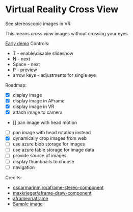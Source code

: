 # Virtual Reality Cross View
See stereoscopic images in VR

This means *cross view* images without crossing your eyes

[Early demo](http://amadeusw.com/vr-stereoscopy/webui/)
Controls:
* T - enable\disable slideshow
* N - next
* Space - next
* P - preview
* arrow keys - adjustments for single eye

Roadmap:
- [x] display image
- [X] display image in AFrame
- [X] display image in VR
- [X] attach image to camera
- [] pan image with head motion
- [ ] pan image with head rotation instead
- [X] dynamically crop images from web
- [ ] use azure blob storage for images
- [ ] use azure table storage for image data
- [ ] provide source of images
- [ ] display thumbnails to choose
- [ ] navigation

Credits:
- [oscarmarinmiro/aframe-stereo-component](https://github.com/oscarmarinmiro/aframe-stereo-component)
- [maxkrieger/aframe-draw-component](https://github.com/maxkrieger/aframe-draw-component)
- [aframevr/aframe](https://github.com/aframevr/aframe)
- [Sample image](http://zour.deviantart.com/art/Parish-church-St-Georg-3D-Cross-Eye-HDR-293463757)